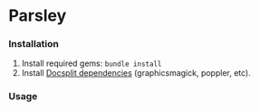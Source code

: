 # Parsley

### Installation

1. Install required gems: `bundle install`
2. Install [Docsplit dependencies](http://documentcloud.github.io/docsplit) (graphicsmagick, poppler, etc).

### Usage
